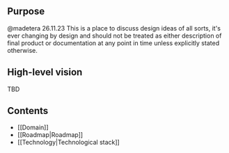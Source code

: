 ## Purpose
@madetera 26.11.23
This is a place to discuss design ideas of all sorts, it's ever changing by design and should not be treated as either description of final product or documentation at any point in time unless explicitly stated otherwise.
## High-level vision
TBD
## Contents
- [[Domain]]
- [[Roadmap|Roadmap]]
- [[Technology|Technological stack]]
